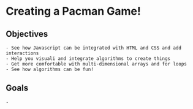 # Creating a Pacman Game!

## Objectives
    - See how Javascript can be integrated with HTML and CSS and add interactions
    - Help you visuali and integrate algorithms to create things
    - Get more comfortable with multi-dimensional arrays and for loops
    - See how algorithms can be fun!

## Goals
    - 